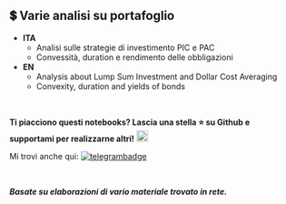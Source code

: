 ## 💲 Varie analisi su portafoglio  ##

- **ITA**
  - Analisi sulle strategie di investimento PIC e PAC
  - Convessità, duration e rendimento delle obbligazioni
- **EN**
  - Analysis about Lump Sum Investment and Dollar Cost Averaging
  - Convexity, duration and yields of bonds

<br>

**Ti piacciono questi notebooks? Lascia una stella ⭐ su Github e supportami per realizzarne altri!** <a href="https://www.buymeacoffee.com/jumping"><img src="https://cdn.buymeacoffee.com/buttons/default-yellow.png" height="20"></a>

Mi trovi anche qui: [![telegrambadge]][telegram] 

<!-- ✨ _special_ ✨ -->
[telegram]: https://t.me/CanalePaoloCole
[telegrambadge]: https://img.shields.io/badge/Chat-Telegram-blue?logo=Telegram

<br>

***Basate su elaborazioni di vario materiale trovato in rete.***
